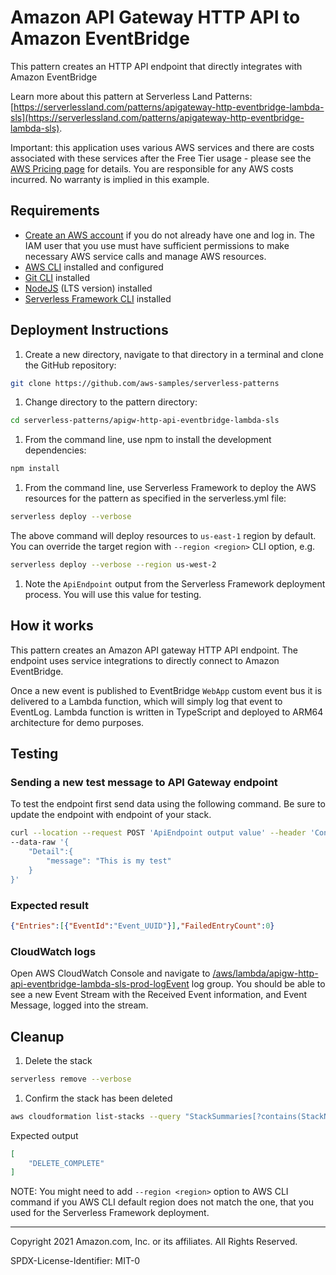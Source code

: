# Amazon API Gateway HTTP API to Amazon EventBridge

This pattern creates an HTTP API endpoint that directly integrates with Amazon EventBridge

Learn more about this pattern at Serverless Land Patterns: [https://serverlessland.com/patterns/apigateway-http-eventbridge-lambda-sls](https://serverlessland.com/patterns/apigateway-http-eventbridge-lambda-sls).

Important: this application uses various AWS services and there are costs associated with these services after the Free Tier usage - please see the [AWS Pricing page](https://aws.amazon.com/pricing/) for details. You are responsible for any AWS costs incurred. No warranty is implied in this example.

## Requirements

* [Create an AWS account](https://portal.aws.amazon.com/gp/aws/developer/registration/index.html) if you do not already have one and log in. The IAM user that you use must have sufficient permissions to make necessary AWS service calls and manage AWS resources.
* [AWS CLI](https://docs.aws.amazon.com/cli/latest/userguide/install-cliv2.html) installed and configured
* [Git CLI](https://git-scm.com/book/en/v2/Getting-Started-Installing-Git) installed
* [NodeJS](https://nodejs.org/en/download/) (LTS version) installed
* [Serverless Framework CLI](https://www.serverless.com/framework/docs/getting-started) installed

## Deployment Instructions

1. Create a new directory, navigate to that directory in a terminal and clone the GitHub repository:

``` sh
git clone https://github.com/aws-samples/serverless-patterns
```

1. Change directory to the pattern directory:

``` sh
cd serverless-patterns/apigw-http-api-eventbridge-lambda-sls
```

1. From the command line, use npm to install the development dependencies:

``` sh
npm install
```

1. From the command line, use Serverless Framework to deploy the AWS resources for the pattern as specified in the serverless.yml file:

``` sh
serverless deploy --verbose
```

The above command will deploy resources to `us-east-1` region by default. You can override the target region with `--region <region>` CLI option, e.g.

``` sh
serverless deploy --verbose --region us-west-2
```

1. Note the `ApiEndpoint` output from the Serverless Framework deployment process. You will use this value for testing.

## How it works

This pattern creates an Amazon API gateway HTTP API endpoint. The endpoint uses service integrations to directly connect to Amazon EventBridge.

Once a new event is published to EventBridge `WebApp` custom event bus it is delivered to a Lambda function, which will simply log that event to EventLog.
Lambda function is written in TypeScript and deployed to ARM64 architecture for demo purposes.

## Testing

### Sending a new test message to API Gateway endpoint

To test the endpoint first send data using the following command. Be sure to update the endpoint with endpoint of your stack.

``` sh
curl --location --request POST 'ApiEndpoint output value' --header 'Content-Type: application/json' \
--data-raw '{
    "Detail":{
        "message": "This is my test"
    }
}'
```

### Expected result

```json
{"Entries":[{"EventId":"Event_UUID"}],"FailedEntryCount":0}
```

### CloudWatch logs

Open AWS CloudWatch Console and navigate to [/aws/lambda/apigw-http-api-eventbridge-lambda-sls-prod-logEvent](https://console.aws.amazon.com/cloudwatch/home#logsV2:log-groups/log-group/$252Faws$252Flambda$252Fapigw-http-api-eventbridge-lambda-sls-prod-logEvent) log group.
You should be able to see a new Event Stream with the Received Event information, and Event Message, logged into the stream.

## Cleanup

1. Delete the stack

```sh
serverless remove --verbose
```

1. Confirm the stack has been deleted

```sh
aws cloudformation list-stacks --query "StackSummaries[?contains(StackName,'apigw-http-api-eventbridge-lambda-sls-prod')].StackStatus"
```

Expected output

```json
[
    "DELETE_COMPLETE"
]
```

NOTE: You might need to add `--region <region>` option to AWS CLI command if you AWS CLI default region does not match the one, that you used for the Serverless Framework deployment.

----
Copyright 2021 Amazon.com, Inc. or its affiliates. All Rights Reserved.

SPDX-License-Identifier: MIT-0
